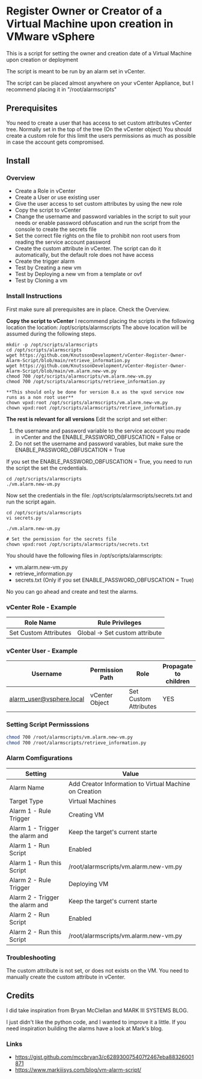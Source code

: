 # Register Owner or Creator of a Virtual Machine upon creation in VMware vSphere
This is a script for setting the owner and creation date of a Virtual Machine upon creation or deployment

The script is meant to be run by an alarm set in vCenter.

The script can be placed almost anywhere on your vCenter Appliance, but I recommend placing it in "/root/alarmscripts"

## Prerequisites
You need to create a user that has access to set custom attributes vCenter tree. Normally set in the top of the tree (On the vCenter object) You should create a custom role for this limit the users permissions as much as possible in case the account gets compromised.

## Install
### Overview
- Create a Role in vCenter
- Create a User or use existing user
- Give the user access to set custom attributes by using the new role
- Copy the script to vCenter
- Change the username and password variables in the script to suit your needs or enable password obfuscation and run the script from the console to create the secrets file
- Set the correct file rights on the file to prohibit non root users from reading the service account password
- Create the custom attribute in vCenter. The script can do it automatically, but the default role does not have access
- Create the trigger alarm
- Test by Creating a new vm
- Test by Deploying a new vm from a template or ovf
- Test by Cloning a vm

### Install Instructions
First make sure all prerequisites are in place. Check the Overview.

**Copy the script to vCenter**
I recommend placing the scripts in the following location the location: /opt/scripts/alarmscripts
The above location will be assumed during the following steps.
```
mkdir -p /opt/scripts/alarmscripts
cd /opt/scripts/alarmscripts
wget https://github.com/KnutssonDevelopment/vCenter-Register-Owner-Alarm-Script/blob/main/retrieve_information.py
wget https://github.com/KnutssonDevelopment/vCenter-Register-Owner-Alarm-Script/blob/main/vm.alarm.new-vm.py
chmod 700 /opt/scripts/alarmscripts/vm.alarm.new-vm.py
chmod 700 /opt/scripts/alarmscripts/retrieve_information.py

**This should only be done for version 8.x as the vpxd service now runs as a non root user**
chown vpxd:root /opt/scripts/alarmscripts/vm.alarm.new-vm.py
chown vpxd:root /opt/scripts/alarmscripts/retrieve_information.py
```
**The rest is relevant for all versions**
Edit the script and set either:
1) the username and password variable to the service account you made in vCenter and the ENABLE_PASSWORD_OBFUSCATION = False
or
2) Do not set the username and password varables, but make sure the ENABLE_PASSWORD_OBFUSCATION = True

If you set the ENABLE_PASSWORD_OBFUSCATION = True, you need to run the script the set the credentials.
```
cd /opt/scripts/alarmscripts
./vm.alarm.new-vm.py
```
Now set the credentials in the file: /opt/scripts/alarmscripts/secrets.txt and run the script again.
```
cd /opt/scripts/alarmscripts
vi secrets.py

./vm.alarm.new-vm.py

# Set the permission for the secrets file
chown vpxd:root /opt/scripts/alarmscripts/secrets.txt
```

You should have the following files in /opt/scripts/alarmscripts:
- vm.alarm.new-vm.py
- retrieve_information.py
- secrets.txt (Only if you set ENABLE_PASSWORD_OBFUSCATION = True)

No you can go ahead and create and test the alarms.

### vCenter Role - Example
|Role Name|Rule Privileges|
|---------------------|------------------------------|
|Set Custom Attributes|Global -> Set custom attribute|

### vCenter User - Example
|Username|Permission Path|Role|Propagate to children|
|------------------------|--------------|---------------------|---|
|alarm_user@vsphere.local|vCenter Object|Set Custom Attributes|YES|

### Setting Script Permisssions
```bash
chmod 700 /root/alarmscripts/vm.alarm.new-vm.py
chmod 700 /root/alarmscripts/retrieve_information.py
```

### Alarm Comfigurations
|Setting|Value|
|-------------------------------|--------------------------------------------------|
|Alarm Name|Add Creator Information to Virtual Machine on Creation|
|Target Type|Virtual Machines|
|Alarm 1 - Rule Trigger|Creating VM|
|Alarm 1 - Trigger the alarm and|Keep the target's current starte|
|Alarm 1 - Run Script|Enabled|
|Alarm 1 - Run this Script|/root/alarmscripts/vm.alarm.new-vm.py|
|Alarm 2 - Rule Trigger|Deploying VM|
|Alarm 2 - Trigger the alarm and|Keep the target's current starte|
|Alarm 2 - Run Script|Enabled|
|Alarm 2 - Run this Script|/root/alarmscripts/vm.alarm.new-vm.py|

### Troubleshooting
The custom attribute is not set, or does not exists on the VM. You need to manually create the custom attribute in vCenter.

## Credits
I did take inspiration from Bryan McClellan and MARK III SYSTEMS BLOG.

I just didn't like the python code, and I wanted to improve it a little. If you need inspiration building the alarms have a look at Mark's blog.

### Links
- https://gist.github.com/mccbryan3/c628930075407f2467eba88326001871
- https://www.markiiisys.com/blog/vm-alarm-script/


